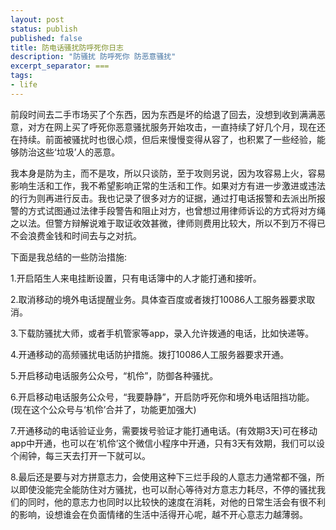 ```yaml
---
layout: post
status: publish
published: false
title: 防电话骚扰防呼死你日志
description: "防骚扰 防呼死你 防恶意骚扰"
excerpt_separator: ===
tags:
- life
---
```


前段时间去二手市场买了个东西，因为东西是坏的给退了回去，没想到收到满满恶意，对方在网上买了呼死你恶意骚扰服务开始攻击，一直持续了好几个月，现在还在持续。前面被骚扰时也很心烦，但后来慢慢变得从容了，也积累了一些经验，能够防治这些‘垃圾’人的恶意。

我本身是防为主，而不是攻，所以只谈防，至于攻则另说，因为攻容易上火，容易影响生活和工作，我不希望影响正常的生活和工作。如果对方有进一步激进或违法的行为则再进行反击。我也记录了很多对方的证据，通过打电话报警和去派出所报警的方式试图通过法律手段警告和阻止对方，也曾想过用律师诉讼的方式将对方绳之以法。但警方辩解说难于取证收效甚微，律师则费用比较大，所以不到万不得已不会浪费金钱和时间去与之对抗。

下面是我总结的一些防治措施:

1.开启陌生人来电挂断设置，只有电话簿中的人才能打通和接听。

2.取消移动的境外电话提醒业务。具体查百度或者拨打10086人工服务器要求取消。

3.下载防骚扰大师，或者手机管家等app，录入允许拨通的电话，比如快递等。

4.开通移动的高频骚扰电话防护措施。拨打10086人工服务器要求开通。

5.开启移动电话服务公众号，“机伶”，防御各种骚扰。

6.开启移动电话服务公众号，“我要静静”，开启防呼死你和境外电话阻挡功能。(现在这个公众号与‘机伶’合并了，功能更加强大)

7.开通移动的电话验证业务，需要拨号验证才能打通电话。(有效期3天)可在移动app中开通，也可以在‘机伶’这个微信小程序中开通，只有3天有效期，我们可以设个闹钟，每三天去打开一下就可以。

8.最后还是要与对方拼意志力，会使用这种下三烂手段的人意志力通常都不强，所以即使没能完全能防住对方骚扰，也可以耐心等待对方意志力耗尽，不停的骚扰我们的同时，他的意志力也同时以比较快的速度在消耗，对他的日常生活会有很不利的影响，设想谁会在负面情绪的生活中活得开心呢，越不开心意志力越薄弱。



